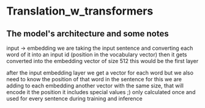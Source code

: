 ﻿# Translation_w_transformers


## The model's architecture and some notes
input -> embedding 
we are taking the input sentence and converting each word of it into 
an input id (position in the vocabulary vector)
then it gets converted into the embedding vector of size 512
this would be the first layer



after the input embedding layer we get a vector for each word 
but we also need to know the position of that word in the sentence 
for this we are adding to each embedding another vector with the same size, that will encode it the position 
it includes special values ;)
only calculated once and used for every sentence during training and inference


